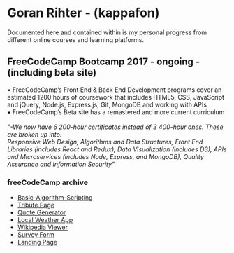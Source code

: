 
# Goran Rihter - (kappafon)

Documented here and contained within is my personal progress from different online courses and learning platforms.

## FreeCodeCamp Bootcamp 2017 - ongoing - (including beta site)

• FreeCodeCamp’s Front End & Back End Development programs cover an estimated 1200 hours of coursework that includes HTML5, CSS, JavaScript and jQuery, Node.js, Express.js, Git, MongoDB and working with APIs <br />
• FreeCodeCamp’s Beta site has a remastered and more current curriculum <br /><br />
_"-We now have 6 200-hour certificates instead of 3 400-hour ones. These are broken up into: <br />
      Responsive Web Design, Algorithms and Data Structures, Front End Libraries (includes React and Redux), Data Visualization (includes D3), APIs and Microservices (includes Node, Express, and MongoDB), Quality Assurance and Information Security"_

### freeCodeCamp archive 
- [Basic-Algorithm-Scripting](https://github.com/kappafon/kappafon.github.io/tree/master/Basic-Algorithm-Scripting)
- [Tribute Page](https://kappafon.github.io/tribute-page/index.html)
- [Quote Generator](https://kappafon.github.io/quote-generator/index.html)
- [Local Weather App](https://kappafon.github.io/local-weather/index.html)
- [Wikipedia Viewer](https://kappafon.github.io/wikipedia%20viewer/index.html)
- [Survey Form](https://kappafon.github.io/survey-form/index.html)
- [Landing Page](https://kappafon.github.io/landing-page/index.html)
